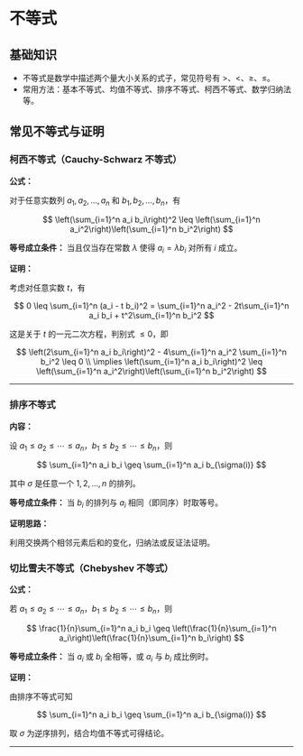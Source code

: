 # 不等式

## 基础知识

- 不等式是数学中描述两个量大小关系的式子，常见符号有 $>$、$<$、$\geq$、$\leq$。
- 常用方法：基本不等式、均值不等式、排序不等式、柯西不等式、数学归纳法等。

## 常见不等式与证明

### 柯西不等式（Cauchy-Schwarz 不等式）

**公式：**

对于任意实数列 $a_1, a_2, \dots, a_n$ 和 $b_1, b_2, \dots, b_n$，有

$$
\left(\sum_{i=1}^n a_i b_i\right)^2 \leq \left(\sum_{i=1}^n a_i^2\right)\left(\sum_{i=1}^n b_i^2\right)
$$

**等号成立条件：** 当且仅当存在常数 $\lambda$ 使得 $a_i = \lambda b_i$ 对所有 $i$ 成立。

**证明：**

考虑对任意实数 $t$，有

$$
0 \leq \sum_{i=1}^n (a_i - t b_i)^2 = \sum_{i=1}^n a_i^2 - 2t\sum_{i=1}^n a_i b_i + t^2\sum_{i=1}^n b_i^2
$$

这是关于 $t$ 的一元二次方程，判别式 $\leq 0$，即

$$
\left(2\sum_{i=1}^n a_i b_i\right)^2 - 4\sum_{i=1}^n a_i^2 \sum_{i=1}^n b_i^2 \leq 0 \\
\implies \left(\sum_{i=1}^n a_i b_i\right)^2 \leq \left(\sum_{i=1}^n a_i^2\right)\left(\sum_{i=1}^n b_i^2\right)
$$

---

### 排序不等式

**内容：**

设 $a_1 \leq a_2 \leq \cdots \leq a_n$，$b_1 \leq b_2 \leq \cdots \leq b_n$，则

$$
\sum_{i=1}^n a_i b_i \geq \sum_{i=1}^n a_i b_{\sigma(i)}
$$

其中 $\sigma$ 是任意一个 $1,2,\dots,n$ 的排列。

**等号成立条件：** 当 $b_i$ 的排列与 $a_i$ 相同（即同序）时取等号。

**证明思路：**

利用交换两个相邻元素后和的变化，归纳法或反证法证明。


### 切比雪夫不等式（Chebyshev 不等式）

**公式：**

若 $a_1 \leq a_2 \leq \cdots \leq a_n$，$b_1 \leq b_2 \leq \cdots \leq b_n$，则

$$
\frac{1}{n}\sum_{i=1}^n a_i b_i \geq \left(\frac{1}{n}\sum_{i=1}^n a_i\right)\left(\frac{1}{n}\sum_{i=1}^n b_i\right)
$$

**等号成立条件：** 当 $a_i$ 或 $b_i$ 全相等，或 $a_i$ 与 $b_i$ 成比例时。

**证明：**

由排序不等式可知

$$
\sum_{i=1}^n a_i b_i \geq \sum_{i=1}^n a_i b_{\sigma(i)}
$$

取 $\sigma$ 为逆序排列，结合均值不等式可得结论。

---